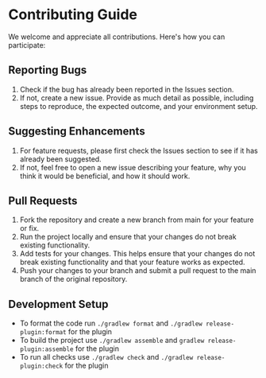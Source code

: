 # Contributing Guide

We welcome and appreciate all contributions. Here's how you can participate:

## Reporting Bugs

1. Check if the bug has already been reported in the Issues section.
2. If not, create a new issue. Provide as much detail as possible, including steps to reproduce, the expected outcome,
   and your environment setup.

## Suggesting Enhancements

1. For feature requests, please first check the Issues section to see if it has already been suggested.
2. If not, feel free to open a new issue describing your feature, why you think it would be beneficial, and how it
   should work.

## Pull Requests

1. Fork the repository and create a new branch from main for your feature or fix.
2. Run the project locally and ensure that your changes do not break existing functionality.
3. Add tests for your changes. This helps ensure that your changes do not break existing functionality and that your
   feature works as expected.
4. Push your changes to your branch and submit a pull request to the main branch of the original repository.

## Development Setup

- To format the code run `./gradlew format` and `./gradlew release-plugin:format` for the plugin
- To build the project use `./gradlew assemble` and `gradlew release-plugin:assemble` for the plugin
- To run all checks use `./gradlew check` and `./gradlew release-plugin:check` for the plugin